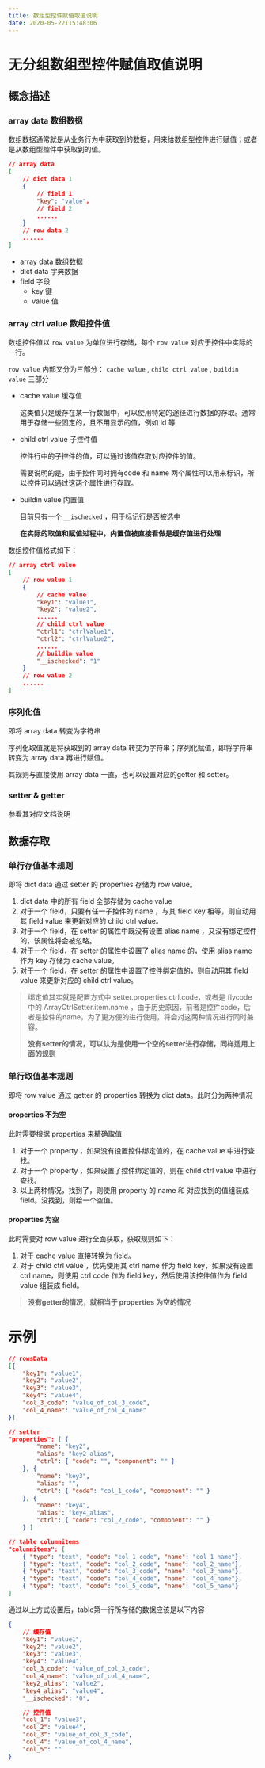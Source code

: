 ```yaml
---
title: 数组型控件赋值取值说明
date: 2020-05-22T15:48:06
---
```


# 无分组数组型控件赋值取值说明

## 概念描述

### array data 数组数据

数组数据通常就是从业务行为中获取到的数据，用来给数组型控件进行赋值；或者是从数组型控件中获取到的值。

```json
// array data
[
    // dict data 1
    {
        // field 1
        "key": "value"，
        // field 2
        ......
    }
    // row data 2
    ......
]
```

* array data 数组数据
* dict data 字典数据
* field 字段
  * key 键
  * value 值

### array ctrl value 数组控件值

数组控件值以 `row value` 为单位进行存储，每个 `row value` 对应于控件中实际的一行。

`row value` 内部又分为三部分： `cache value` , `child ctrl value` , `buildin value` 三部分

* cache value 缓存值

  这类值只是缓存在某一行数据中，可以使用特定的途径进行数据的存取。通常用于存储一些固定的，且不用显示的值，例如 id 等

* child ctrl value 子控件值

  控件行中的子控件的值，可以通过该值存取对应控件的值。

  需要说明的是，由于控件同时拥有code 和 name 两个属性可以用来标识，所以控件可以通过这两个属性进行存取。

* buildin value 内置值

  目前只有一个 `__ischecked` ，用于标记行是否被选中

  **在实际的取值和赋值过程中，内置值被直接看做是缓存值进行处理**

数组控件值格式如下：

```json
// array ctrl value
[
    // row value 1
    {
        // cache value
        "key1": "value1",
        "key2": "value2",
        ......
        // child ctrl value
        "ctrl1": "ctrlValue1",
        "ctrl2": "ctrlValue2",
        ......
        // buildin value
        "__ischecked": "1"
    }
    // row value 2
    ......
]
```

### 序列化值

即将 array data 转变为字符串

序列化取值就是将获取到的 array data 转变为字符串；序列化赋值，即将字符串转变为 array data 再进行赋值。

其规则与直接使用 array data 一直，也可以设置对应的getter 和 setter。

### setter & getter

参看其对应文档说明

## 数据存取

### 单行存值基本规则

即将 dict data 通过 setter 的 properties 存储为 row value。

1. dict data 中的所有 field 全部存储为 cache value
2. 对于一个 field，只要有任一子控件的 name ，与其 field key 相等，则自动用其 field value 来更新对应的 child ctrl value。
3. 对于一个 field，在 setter 的属性中既没有设置 alias name ，又没有绑定控件的，该属性将会被忽略。
4. 对于一个 field，在 setter 的属性中设置了 alias name 的，使用 alias name 作为 key 存储为 cache value。
5. 对于一个 field，在 setter 的属性中设置了控件绑定值的，则自动用其 field value 来更新对应的 child ctrl value。

> 绑定值其实就是配置方式中 setter.properties.ctrl.code，或者是 flycode 中的 ArrayCtrlSetter.item.name ，由于历史原因，前者是控件code，后者是控件的name，为了更方便的进行使用，将会对这两种情况进行同时兼容。
>
> **没有setter的情况，可以认为是使用一个空的setter进行存储，同样适用上面的规则**

### 单行取值基本规则

即将 row value 通过 getter 的 properties 转换为 dict data。此时分为两种情况

#### properties 不为空

此时需要根据 properties 来精确取值

1. 对于一个 property ，如果没有设置控件绑定值的，在 cache value 中进行查找。
2. 对于一个 property ，如果设置了控件绑定值的，则在 child ctrl value 中进行查找。
3. 以上两种情况，找到了，则使用 property 的 name 和 对应找到的值组装成 field。没找到，则给一个空值。

#### properties 为空

此时需要对 row value 进行全面获取，获取规则如下：

1. 对于 cache value 直接转换为 field。
2. 对于 child ctrl value ，优先使用其 ctrl name 作为 field key，如果没有设置 ctrl name，则使用 ctrl code 作为 field key，然后使用该控件值作为 field value 组装成 field。

> **没有getter的情况，就相当于 properties 为空的情况**

# 示例

```json
// rowsData
[{
    "key1": "value1",
    "key2": "value2",
    "key3": "value3",
    "key4": "value4",
    "col_3_code": "value_of_col_3_code",
    "col_4_name": "value_of_col_4_name"
}]

// setter
"properties": [ {
        "name": "key2",
        "alias": "key2_alias",
        "ctrl": { "code": "", "component": "" }
    }, {
        "name": "key3",
        "alias": "",
        "ctrl": { "code": "col_1_code", "component": "" }
    }, {
        "name": "key4", 
        "alias": "key4_alias",
        "ctrl": { "code": "col_2_code", "component": "" }
    } ]

// table columnitems
"columnitems": [ 
    { "type": "text", "code": "col_1_code", "name": "col_1_name"},
    { "type": "text", "code": "col_2_code", "name": "col_2_name"},
    { "type": "text", "code": "col_3_code", "name": "col_3_name"},
    { "type": "text", "code": "col_4_code", "name": "col_4_name"},
    { "type": "text", "code": "col_5_code", "name": "col_5_name"}
]
```

通过以上方式设置后，table第一行所存储的数据应该是以下内容

```json
{
    // 缓存值
    "key1": "value1",
    "key2": "value2",
    "key3": "value3",
    "key4": "value4",
    "col_3_code": "value_of_col_3_code",
    "col_4_name": "value_of_col_4_name",
    "key2_alias": "value2",
    "key4_alias": "value4",
    "__ischecked": "0",

    // 控件值
    "col_1": "value3",
    "col_2": "value4",
    "col_3": "value_of_col_3_code",
    "col_4": "value_of_col_4_name",
    "col_5": ""
}
```